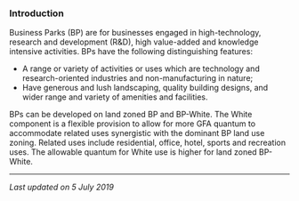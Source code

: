 ### Introduction

Business Parks (BP) are for businesses engaged in high-technology,
research and development (R&D), high value-added and knowledge intensive
activities. BPs have the following distinguishing features:

-   A range or variety of activities or uses which are technology and
    research-oriented industries and non-manufacturing in nature;
-   Have generous and lush landscaping, quality building designs, and
    wider range and variety of amenities and facilities.

BPs can be developed on land zoned BP and BP-White. The White component
is a flexible provision to allow for more GFA quantum to accommodate
related uses synergistic with the dominant BP land use zoning. Related
uses include residential, office, hotel, sports and recreation uses. The
allowable quantum for White use is higher for land zoned BP-White.

------------------------------------------------------------------------

*Last updated on 5 July 2019*
